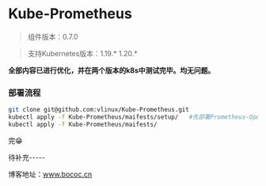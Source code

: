 # Kube-Prometheus

> 组件版本：0.7.0

> 支持Kubernetes版本：1.19.* 1.20.*

**全部内容已进行优化，并在两个版本的k8s中测试完毕。均无问题。**



### 部署流程

```bash
git clone git@github.com:vlinux/Kube-Prometheus.git
kubectl apply -f Kube-Prometheus/maifests/setup/   #先部署Prometheus-Operator
kubectl apply -f Kube-Prometheus/maifests/
```

完:grin:



待补充-----

博客地址：www.bococ.cn
